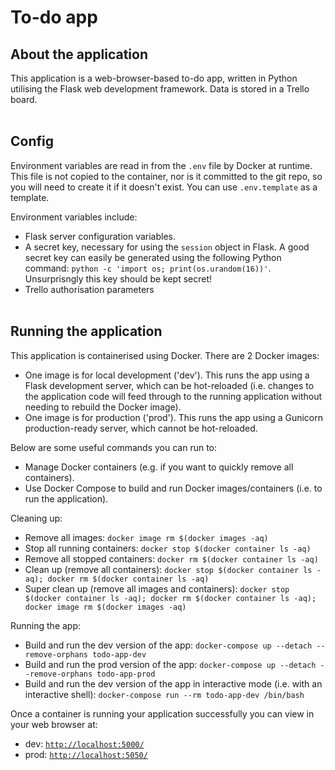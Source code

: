 # To-do app
## About the application

This application is a web-browser-based to-do app, written in Python utilising the Flask web development framework. Data is stored in a Trello board.
<br><br>

## Config

Environment variables are read in from the `.env` file by Docker at runtime. This file is not copied to the container, nor is it committed to the git repo, so you will need to create it if it doesn't exist. You can use `.env.template` as a template.

Environment variables include:
- Flask server configuration variables.
- A secret key, necessary for using the `session` object in Flask. A good secret key can easily be generated using the following Python command: `python -c 'import os; print(os.urandom(16))'`. Unsurprisngly this key should be kept secret!
- Trello authorisation parameters
<br><br>

## Running the application

This application is containerised using Docker. There are 2 Docker images:

- One image is for local development ('dev'). This runs the app using a Flask development server, which can be hot-reloaded (i.e. changes to the application code will feed through to the running application without needing to rebuild the Docker image).<br>
- One image is for production ('prod'). This runs the app using a Gunicorn production-ready server, which cannot be hot-reloaded.<br>

Below are some useful commands you can run to:

- Manage Docker containers (e.g. if you want to quickly remove all containers).<br>
- Use Docker Compose to build and run Docker images/containers (i.e. to run the application).

Cleaning up:

- Remove all images: `docker image rm $(docker images -aq)`<br>
- Stop all running containers: `docker stop $(docker container ls -aq)`<br>
- Remove all stopped containers: `docker rm $(docker container ls -aq)`<br>
- Clean up (remove all containers): `docker stop $(docker container ls -aq); docker rm $(docker container ls -aq)`<br>
- Super clean up (remove all images and containers): `docker stop $(docker container ls -aq); docker rm $(docker container ls -aq); docker image rm $(docker images -aq)`<br>

Running the app:

- Build and run the dev version of the app: `docker-compose up --detach --remove-orphans todo-app-dev`<br>
- Build and run the prod version of the app: `docker-compose up --detach --remove-orphans todo-app-prod`<br>
- Build and run the dev version of the app in interactive mode (i.e. with an interactive shell): `docker-compose run --rm todo-app-dev /bin/bash`<br>

Once a container is running your application successfully you can view in your web browser at:

- dev: [`http://localhost:5000/`](http://localhost:5000/)
- prod: [`http://localhost:5050/`](http://localhost:5050/)